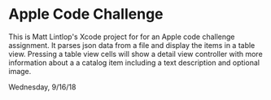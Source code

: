 #  Apple Code Challenge

This is Matt Lintlop's Xcode project for for an Apple code challenge assignment. It parses json data from a file  and display the items in a table view. Pressing a table view cells will show a detail view controller with more information about a a catalog item including a text description and optional image. 

Wednesday,  9/16/18
